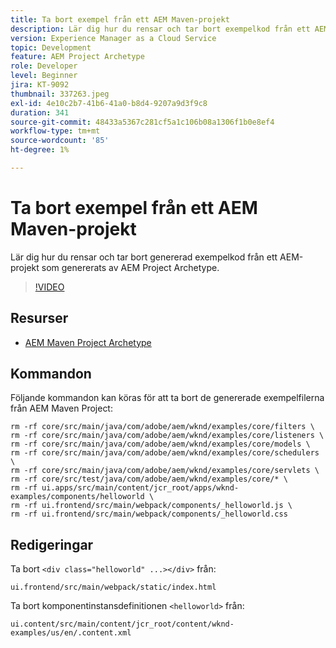 ```yaml
---
title: Ta bort exempel från ett AEM Maven-projekt
description: Lär dig hur du rensar och tar bort exempelkod från ett AEM-projekt som genererats av AEM Project Archetype.
version: Experience Manager as a Cloud Service
topic: Development
feature: AEM Project Archetype
role: Developer
level: Beginner
jira: KT-9092
thumbnail: 337263.jpeg
exl-id: 4e10c2b7-41b6-41a0-b8d4-9207a9d3f9c8
duration: 341
source-git-commit: 48433a5367c281cf5a1c106b08a1306f1b0e8ef4
workflow-type: tm+mt
source-wordcount: '85'
ht-degree: 1%

---
```


# Ta bort exempel från ett AEM Maven-projekt

Lär dig hur du rensar och tar bort genererad exempelkod från ett AEM-projekt som genererats av AEM Project Archetype.

>[!VIDEO](https://video.tv.adobe.com/v/337263?quality=12&learn=on)


## Resurser

+ [AEM Maven Project Archetype](https://github.com/adobe/aem-project-archetype)

## Kommandon

Följande kommandon kan köras för att ta bort de genererade exempelfilerna från AEM Maven Project:

```
rm -rf core/src/main/java/com/adobe/aem/wknd/examples/core/filters \
rm -rf core/src/main/java/com/adobe/aem/wknd/examples/core/listeners \
rm -rf core/src/main/java/com/adobe/aem/wknd/examples/core/models \
rm -rf core/src/main/java/com/adobe/aem/wknd/examples/core/schedulers \
rm -rf core/src/main/java/com/adobe/aem/wknd/examples/core/servlets \
rm -rf core/src/test/java/com/adobe/aem/wknd/examples/core/* \
rm -rf ui.apps/src/main/content/jcr_root/apps/wknd-examples/components/helloworld \
rm -rf ui.frontend/src/main/webpack/components/_helloworld.js \
rm -rf ui.frontend/src/main/webpack/components/_helloworld.css
```

## Redigeringar

Ta bort `<div class="helloworld" ...></div>` från:

```
ui.frontend/src/main/webpack/static/index.html
```

Ta bort komponentinstansdefinitionen `<helloworld>` från:

```
ui.content/src/main/content/jcr_root/content/wknd-examples/us/en/.content.xml
```
